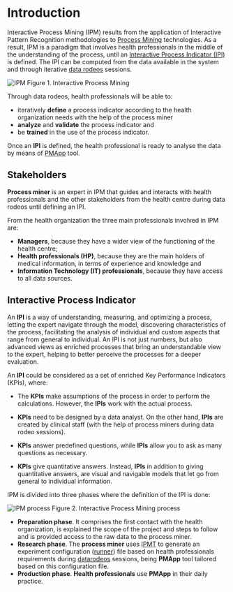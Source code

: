 ﻿---
sidebar_position: 1
---

# Introduction

Interactive Process Mining (IPM) results from the application of Interactive Pattern Recognition methodologies to [Process Mining](./glossary.md#process-mining-pm) technologies. As a result, IPM is a paradigm that involves health professionals in the middle of the understanding of the process, until an [Interactive Process Indicator (IPI)](./glossary.md#interactive-process-indicator-ipi) is defined. The IPI can be computed from the data available in the system and through iterative [data rodeos](./glossary.md#data-rodeo) sessions.

![IPM](/img/ipm.png "IPM")
Figure 1. Interactive Process Mining

Through data rodeos, health professionals will be able to:

*	iteratively **define** a process indicator according to the health organization needs with the help of the process miner 
*	**analyze** and **validate** the process indicator and 
*	be **trained** in the use of the process indicator.

Once an **IPI** is defined, the health professional is ready to analyse the data by means of [PMApp](./glossary.md#interactive-process-mining-application-pmapp) tool. 

## Stakeholders 

**Process miner** is an expert in IPM that guides and interacts with health professionals and the other stakeholders from the health centre during data rodeos until defining an IPI.​

From the health organization the three main professionals involved in IPM are:

*	**Managers**, because they have a wider view of the functioning of the health centre; 
*	**Health professionals (HP)**, because they are the main holders of medical information, in terms of experience and knowledge and 
*	**Information Technology (IT) professionals**, because they have access to all data sources. ​

## ​Interactive Process Indicator

An **IPI** is a way of understanding, measuring, and optimizing a process, letting the expert navigate through the model, discovering characteristics of the process, facilitating the analysis of individual and custom aspects that range from general to individual. An IPI is not just numbers, but also advanced views as enriched processes that bring an understandable view to the expert, helping to better perceive the processes for a deeper evaluation.

An **IPI** could be considered as a set of enriched Key Performance Indicators (KPIs), where:

*	The **KPIs** make assumptions of the process in order to perform the calculations. However, the **IPIs** work with the actual process.

*	**KPIs** need to be designed by a data analyst. On the other hand, **IPIs** are created by clinical staff (with the help of process miners during data rodeo sessions).

*	**KPIs** answer predefined questions, while **IPIs** allow you to ask as many questions as necessary.

*	**KPIs** give quantitative answers. Instead, **IPIs** in addition to giving quantitative answers, are visual and navigable models that let go from general to individual information.

IPM is divided into three phases where the definition of the IPI is done:

![IPM process](/img/ipm-flow.png "IPM process")
Figure 2. Interactive Process Mining process

*	**Preparation phase**. It comprises the first contact with the health organization, is explained the scope of the project and steps to follow and is provided access to the raw data to the process miner.
*	**Research phase**. The **process miner** uses [IPMT](./glossary.md#interactive-process-mining-toolkit-ipmt) to generate an experiment configuration ([runner](./glossary.md#runner)) file based on health professionals requirements during [datarodeos](./glossary.md#data-rodeo) sessions, being **PMApp** tool tailored based on this configuration file.
*	**Production phase**. **Health professionals** use **PMApp** in their daily practice.
